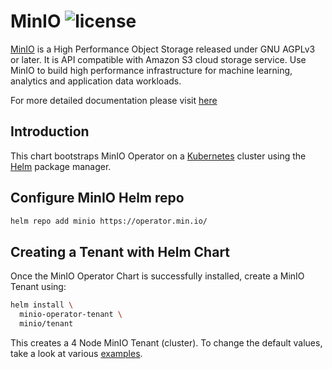 # MinIO ![license](https://img.shields.io/badge/license-AGPL%20V3-blue)

[MinIO](https://min.io) is a High Performance Object Storage released under GNU AGPLv3 or later. It is API compatible
with Amazon S3 cloud storage service. Use MinIO to build high performance infrastructure for machine learning, analytics
and application data workloads.

For more detailed documentation please visit [here](https://docs.minio.io/)

Introduction
------------

This chart bootstraps MinIO Operator on a [Kubernetes](http://kubernetes.io) cluster using the [Helm](https://helm.sh)
package manager.

Configure MinIO Helm repo
--------------------

```bash
helm repo add minio https://operator.min.io/
```

Creating a Tenant with Helm Chart
-----------------

Once the MinIO Operator Chart is successfully installed, create a MinIO Tenant using:

```bash
helm install \
  minio-operator-tenant \
  minio/tenant


```

This creates a 4 Node MinIO Tenant (cluster). To change the default values, take a look at
various [examples](https://github.com/minio/operator/tree/master/examples).

